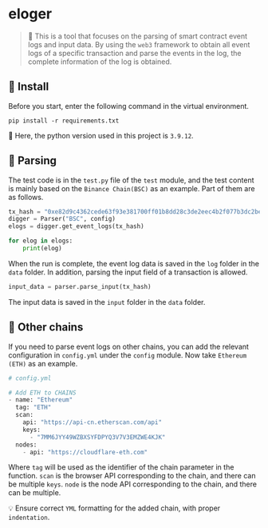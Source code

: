 # eloger

> 📓 This is a tool that focuses on the parsing of smart contract event logs and input data. By using the `web3` framework to obtain all event logs of a specific transaction and parse the events in the log, the complete information of the log is obtained. 


## 🔰 Install

Before you start, enter the following command in the virtual environment.

```
pip install -r requirements.txt
```

🙌 Here, the python version used in this project is `3.9.12`.


## 🧪 Parsing

The test code is in the `test.py` file of the `test` module, 
and the test content is mainly based on the `Binance Chain(BSC)` as an example. 
Part of them are as follows.

```Python
tx_hash = "0xe82d9c4362cede63f93e381700ff01b8dd28c3de2eec4b2f077b3dc2beb4f088"
digger = Parser("BSC", config)
elogs = digger.get_event_logs(tx_hash)

for elog in elogs:
    print(elog)
```

When the run is complete, the event log data is saved in the `log` folder in the `data` folder. 
In addition, parsing the input field of a transaction is allowed.

```Python
input_data = parser.parse_input(tx_hash)
```
The input data is saved in the `input` folder in the `data` folder.

## 👑 Other chains

If you need to parse event logs on other chains,
you can add the relevant configuration in `config.yml` under the `config` module. 
Now take `Ethereum (ETH)` as an example.

```Python
# config.yml

# Add ETH to CHAINS
- name: "Ethereum"
  tag: "ETH"
  scan:
    api: "https://api-cn.etherscan.com/api"
    keys:
      - "7MM6JYY49WZBXSYFDPYQ3V7V3EMZWE4KJK"
  nodes:
    - api: "https://cloudflare-eth.com"
```
Where `tag` will be used as the identifier of the chain parameter in the function.
`scan` is the browser API corresponding to the chain, and there can be multiple `keys`.
`node` is the node API corresponding to the chain, and there can be multiple.

💡 Ensure correct `YML` formatting for the added chain, with proper `indentation`.
